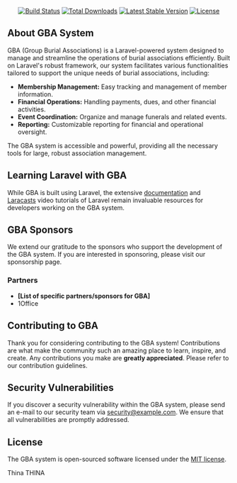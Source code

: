 <p align="center"><a href="https://laravel.com" target="_blank"></a></p>

<p align="center">
<a href="https://travis-ci.org/laravel/framework"><img src="https://travis-ci.org/laravel/framework.svg" alt="Build Status"></a>
<a href="https://packagist.org/packages/laravel/framework"><img src="https://img.shields.io/packagist/dt/laravel/framework" alt="Total Downloads"></a>
<a href="https://packagist.org/packages/laravel/framework"><img src="https://img.shields.io/packagist/v/laravel/framework" alt="Latest Stable Version"></a>
<a href="https://packagist.org/packages/laravel/framework"><img src="https://img.shields.io/packagist/l/laravel/framework" alt="License"></a>
</p>

## About GBA System

GBA (Group Burial Associations) is a Laravel-powered system designed to manage and streamline the operations of burial associations efficiently. Built on Laravel's robust framework, our system facilitates various functionalities tailored to support the unique needs of burial associations, including:

- **Membership Management:** Easy tracking and management of member information.
- **Financial Operations:** Handling payments, dues, and other financial activities.
- **Event Coordination:** Organize and manage funerals and related events.
- **Reporting:** Customizable reporting for financial and operational oversight.

The GBA system is accessible and powerful, providing all the necessary tools for large, robust association management.

## Learning Laravel with GBA

While GBA is built using Laravel, the extensive [documentation](https://laravel.com/docs) and [Laracasts](https://laracasts.com) video tutorials of Laravel remain invaluable resources for developers working on the GBA system.

## GBA Sponsors

We extend our gratitude to the sponsors who support the development of the GBA system. If you are interested in sponsoring, please visit our sponsorship page.

### Partners

- **[List of specific partners/sponsors for GBA]**
- 1Office

## Contributing to GBA

Thank you for considering contributing to the GBA system! Contributions are what make the community such an amazing place to learn, inspire, and create. Any contributions you make are **greatly appreciated**. Please refer to our contribution guidelines.

## Security Vulnerabilities

If you discover a security vulnerability within the GBA system, please send an e-mail to our security team via [security@example.com](mailto:security@example.com). We ensure that all vulnerabilities are promptly addressed.

## License

The GBA system is open-sourced software licensed under the [MIT license](https://opensource.org/licenses/MIT).

Thina
THINA
